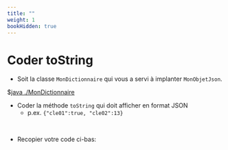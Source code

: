 ```yaml
---
title: ""
weight: 1
bookHidden: true
---
```



<style>
pre > code {
    -webkit-touch-callout: text;
    -webkit-user-select: text;
    -khtml-user-select: text;
    -moz-user-select: text;
    -ms-user-select: text;
    user-select: text;
}
</style>


# Coder toString

* Soit la classe `MonDictionnaire` qui vous a servi à implanter `MonObjetJson`.

$[java ./MonDictionnaire]()

* Coder la méthode `toString` qui doit afficher en format JSON
    * p.ex. `{"cle01":true, "cle02":13}`

 <br>

* Recopier votre code ci-bas:





